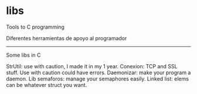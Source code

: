 # libs

Tools to C programming

Diferentes herramientas de apoyo al programador

---------------

Some libs in C

StrUtil: use with caution, I made it in my 1 year.
Conexion: TCP and SSL stuff. Use with caution could have errors.
Daemonizar: make your program a daemon.
Lib semaforos: manage your semaphores easily.
Linked list: elems can be whatever struct you want.
